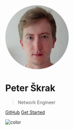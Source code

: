 <img src="_assets/profile_picture.jpeg" alt="logo" style="border-radius: 50%;">

# Peter Škrak

> Network Engineer

[GitHub](https://github.com/peterskrak97)
[Get Started](#my-blog)


![color](#43e0e0)
